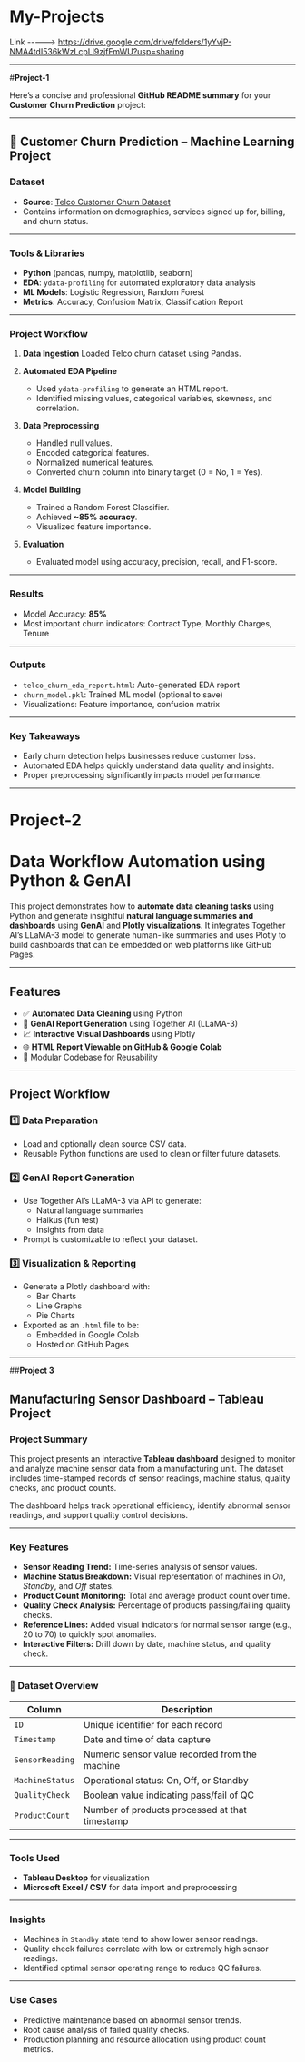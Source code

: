 # My-Projects
Link -----> https://drive.google.com/drive/folders/1yYvjP-NMA4tdI536kWzLcpLl9zjfFmWU?usp=sharing

------------------------------------------------------------------------------------------------------------------------------------------------------------------------------------------------------

#**Project-1**

Here’s a concise and professional **GitHub README summary** for your **Customer Churn Prediction** project:

---

## 🧠 Customer Churn Prediction – Machine Learning Project

###  Dataset

* **Source**: [Telco Customer Churn Dataset](https://www.kaggle.com/datasets/blastchar/telco-customer-churn)
* Contains information on demographics, services signed up for, billing, and churn status.

---

###  Tools & Libraries

* **Python** (pandas, numpy, matplotlib, seaborn)
* **EDA**: `ydata-profiling` for automated exploratory data analysis
* **ML Models**: Logistic Regression, Random Forest
* **Metrics**: Accuracy, Confusion Matrix, Classification Report

---

### Project Workflow

1. **Data Ingestion**
   Loaded Telco churn dataset using Pandas.

2. **Automated EDA Pipeline**

   * Used `ydata-profiling` to generate an HTML report.
   * Identified missing values, categorical variables, skewness, and correlation.

3. **Data Preprocessing**

   * Handled null values.
   * Encoded categorical features.
   * Normalized numerical features.
   * Converted churn column into binary target (0 = No, 1 = Yes).

4. **Model Building**

   * Trained a Random Forest Classifier.
   * Achieved **\~85% accuracy**.
   * Visualized feature importance.

5. **Evaluation**

   * Evaluated model using accuracy, precision, recall, and F1-score.

---

### Results

* Model Accuracy: **85%**
* Most important churn indicators: Contract Type, Monthly Charges, Tenure

---

### Outputs

* `telco_churn_eda_report.html`: Auto-generated EDA report
* `churn_model.pkl`: Trained ML model (optional to save)
* Visualizations: Feature importance, confusion matrix

---

###  Key Takeaways

* Early churn detection helps businesses reduce customer loss.
* Automated EDA helps quickly understand data quality and insights.
* Proper preprocessing significantly impacts model performance.

---------------------------------------------------------------------------------------------------------------------------------------------------------------------------------------------------------
# **Project-2**

# Data Workflow Automation using Python & GenAI

This project demonstrates how to **automate data cleaning tasks** using Python and generate insightful **natural language summaries and dashboards** using **GenAI** and **Plotly visualizations**. It integrates Together AI’s LLaMA-3 model to generate human-like summaries and uses Plotly to build dashboards that can be embedded on web platforms like GitHub Pages.

---

##  Features

- ✅ **Automated Data Cleaning** using Python
- 🤖 **GenAI Report Generation** using Together AI (LLaMA-3)
- 📈 **Interactive Visual Dashboards** using Plotly
- 🌐 **HTML Report Viewable on GitHub & Google Colab**
- 📂 Modular Codebase for Reusability

---

##  Project Workflow

### 1️⃣ Data Preparation
- Load and optionally clean source CSV data.
- Reusable Python functions are used to clean or filter future datasets.

### 2️⃣ GenAI Report Generation
- Use Together AI’s LLaMA-3 via API to generate:
  - Natural language summaries
  - Haikus (fun test)
  - Insights from data
- Prompt is customizable to reflect your dataset.

### 3️⃣ Visualization & Reporting
- Generate a Plotly dashboard with:
  - Bar Charts
  - Line Graphs
  - Pie Charts
- Exported as an `.html` file to be:
  - Embedded in Google Colab
  - Hosted on GitHub Pages
 
--------------------------------------------------------------------------------------------------

##**Project 3**


##  Manufacturing Sensor Dashboard – Tableau Project

###  Project Summary

This project presents an interactive **Tableau dashboard** designed to monitor and analyze machine sensor data from a manufacturing unit. The dataset includes time-stamped records of sensor readings, machine status, quality checks, and product counts.

The dashboard helps track operational efficiency, identify abnormal sensor readings, and support quality control decisions.

---

###  Key Features

* **Sensor Reading Trend:** Time-series analysis of sensor values.
* **Machine Status Breakdown:** Visual representation of machines in *On*, *Standby*, and *Off* states.
* **Product Count Monitoring:** Total and average product count over time.
* **Quality Check Analysis:** Percentage of products passing/failing quality checks.
* **Reference Lines:** Added visual indicators for normal sensor range (e.g., 20 to 70) to quickly spot anomalies.
* **Interactive Filters:** Drill down by date, machine status, and quality check.

---

### 📁 Dataset Overview

| Column          | Description                                    |
| --------------- | ---------------------------------------------- |
| `ID`            | Unique identifier for each record              |
| `Timestamp`     | Date and time of data capture                  |
| `SensorReading` | Numeric sensor value recorded from the machine |
| `MachineStatus` | Operational status: On, Off, or Standby        |
| `QualityCheck`  | Boolean value indicating pass/fail of QC       |
| `ProductCount`  | Number of products processed at that timestamp |

---

###  Tools Used

* **Tableau Desktop** for visualization
* **Microsoft Excel / CSV** for data import and preprocessing

---

###  Insights

* Machines in `Standby` state tend to show lower sensor readings.
* Quality check failures correlate with low or extremely high sensor readings.
* Identified optimal sensor operating range to reduce QC failures.

---

###  Use Cases

* Predictive maintenance based on abnormal sensor trends.
* Root cause analysis of failed quality checks.
* Production planning and resource allocation using product count metrics.

